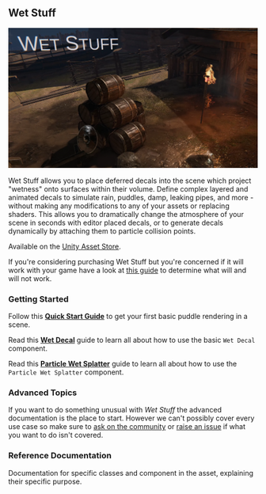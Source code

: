 ## Wet Stuff

![Wet Surfaces](./images/DemoReelThumbnail.png)

Wet Stuff allows you to place deferred decals into the scene which project "wetness" onto surfaces within their volume. Define complex layered and animated decals to simulate rain, puddles, damp, leaking pipes, and more - without making any modifications to any of your assets or replacing shaders. This allows you to dramatically change the atmosphere of your scene in seconds with editor placed decals, or to generate decals dynamically by attaching them to particle collision points.

Available on the [Unity Asset Store](https://assetstore.unity.com/packages/tools/particles-effects/wet-stuff-118969?aid=1100lJDF).

If you're considering purchasing Wet Stuff but you're concerned if it will work with your game have a look at [this guide](GettingStarted/Compatibility) to determine what will and will not work.


### Getting Started

Follow this [**Quick Start Guide**](GettingStarted/QuickStart) to get your first basic puddle rendering in a scene.

Read this [**Wet Decal**](GettingStarted/WetDecal) guide to learn all about how to use the basic `Wet Decal` component.

Read this [**Particle Wet Splatter**](GettingStarted/WetParticleSplatter) guide to learn all about how to use the `Particle Wet Splatter` component.

### Advanced Topics

If you want to do something unusual with _Wet Stuff_ the advanced documentation is the place to start. However we can't possibly cover every use case so make sure to [ask on the community](https://www.reddit.com/r/WetStuff/) or [raise an issue](https://github.com/Placeholder-Software/WetSurfaceDecals) if what you want to do isn't covered.

### Reference Documentation

Documentation for specific classes and component in the asset, explaining their specific purpose.